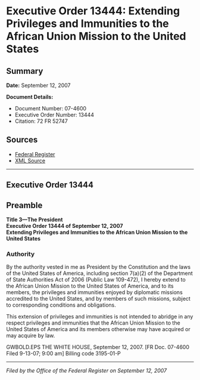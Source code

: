 # Executive Order 13444: Extending Privileges and Immunities to the African Union Mission to the United States

## Summary

**Date:** September 12, 2007

**Document Details:**
- Document Number: 07-4600
- Executive Order Number: 13444
- Citation: 72 FR 52747

## Sources
- [Federal Register](https://www.federalregister.gov/documents/2007/09/14/07-4600/extending-privileges-and-immunities-to-the-african-union-mission-to-the-united-states)
- [XML Source](https://www.federalregister.gov/documents/full_text/xml/2007/09/14/07-4600.xml)

---

## Executive Order 13444

## Preamble

**Title 3—The President**  
**Executive Order 13444 of September 12, 2007**  
**Extending Privileges and Immunities to the African Union Mission to the United States**

### Authority

By the authority vested in me as President by the Constitution and the laws of the United States of America, including section 7(a)(2) of the Department of State Authorities Act of 2006 (Public Law 109-472), I hereby extend to the African Union Mission to the United States of America, and to its members, the privileges and immunities enjoyed by diplomatic missions accredited to the United States, and by members of such missions, subject to corresponding conditions and obligations.

This extension of privileges and immunities is not intended to abridge in any respect privileges and immunities that the African Union Mission to the United States of America and its members otherwise may have acquired or may acquire by law.

GWBOLD.EPS
THE WHITE HOUSE,
September 12, 2007.
[FR Doc. 07-4600
Filed 9-13-07; 9:00 am]
Billing code 3195-01-P

---

*Filed by the Office of the Federal Register on September 12, 2007*
